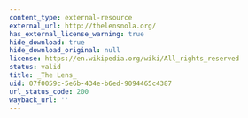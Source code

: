 ```yaml
---
content_type: external-resource
external_url: http://thelensnola.org/
has_external_license_warning: true
hide_download: true
hide_download_original: null
license: https://en.wikipedia.org/wiki/All_rights_reserved
status: valid
title: _The Lens_
uid: 07f0059c-5e6b-434e-b6ed-9094465c4387
url_status_code: 200
wayback_url: ''
---
```

